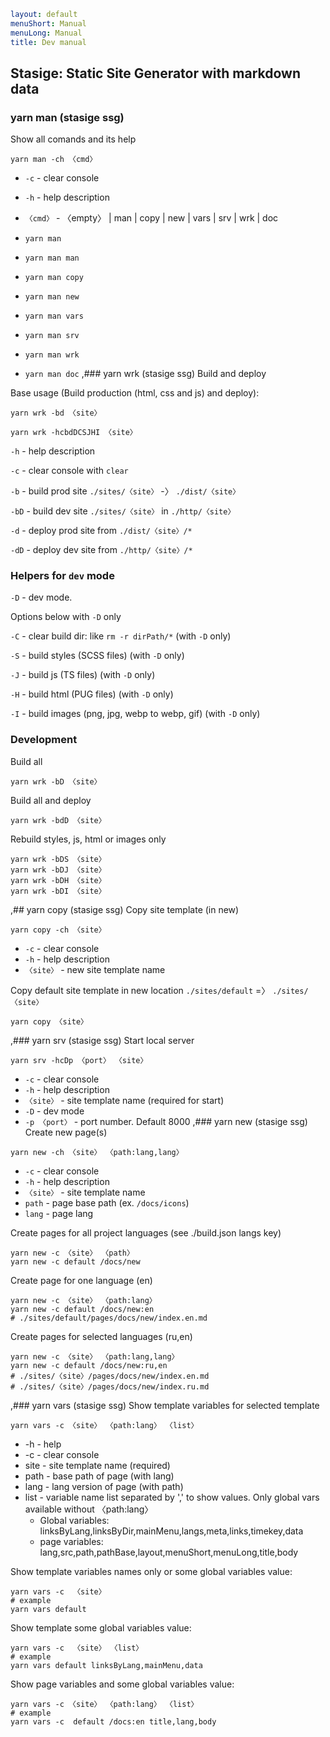 ```yaml
layout: default
menuShort: Manual
menuLong: Manual
title: Dev manual
```
<!--config-->
## Stasige: Static Site Generator with markdown data

### yarn man (stasige ssg)
Show all comands and its help
```shell
yarn man -ch 〈cmd〉
```

* `-c` - clear console
* `-h` - help description
*  `〈cmd〉` - 〈empty〉 | man | copy | new | vars | srv | wrk | doc 

* `yarn man`
* `yarn man man`
* `yarn man copy`
* `yarn man new`
* `yarn man vars`
* `yarn man srv`
* `yarn man wrk`
* `yarn man doc`
,### yarn wrk (stasige ssg)
Build and deploy

Base usage (Build production (html, css and js) and deploy):
```shell
yarn wrk -bd 〈site〉
```

```shell
yarn wrk -hcbdDCSJHI 〈site〉
```

`-h` - help description

`-c`  - clear console with `clear`


`-b`  - build prod site `./sites/〈site〉` -〉 `./dist/〈site〉`

`-bD`  - build dev site `./sites/〈site〉` in `./http/〈site〉`

`-d`  - deploy prod site from `./dist/〈site〉/*`

`-dD`  - deploy dev site from `./http/〈site〉/*`

### Helpers for `dev` mode

`-D`  - dev mode.

Options below with `-D` only

`-C`  - clear build dir: like `rm -r dirPath/*`  (with `-D` only)

`-S`  - build styles (SCSS files) (with `-D` only)

`-J`  - build js (TS files) (with `-D` only)

`-H`  - build html (PUG files) (with `-D` only)

`-I`  - build images (png, jpg, webp to webp, gif) (with `-D` only)

### Development

Build all
```shell
yarn wrk -bD 〈site〉
```
Build all and deploy
```shell
yarn wrk -bdD 〈site〉
```
Rebuild styles, js, html or images only 
```shell
yarn wrk -bDS 〈site〉 
yarn wrk -bDJ 〈site〉 
yarn wrk -bDH 〈site〉 
yarn wrk -bDI 〈site〉 
```
,## yarn copy (stasige ssg)
Copy site template (in new)
```shell
yarn copy -ch 〈site〉
```

* `-c` - clear console
* `-h` - help description
* `〈site〉` - new site template name

Copy default site template in new location `./sites/default` =〉  `./sites/〈site〉`
```shell
yarn copy 〈site〉
```
,### yarn srv (stasige ssg)
Start local server
```shell
yarn srv -hcDp 〈port〉 〈site〉
```
* `-c` - clear console
* `-h` - help description
* `〈site〉` - site template name (required for start)
* `-D` - dev mode
* `-p 〈port〉` - port number. Default 8000
,### yarn new (stasige ssg)
Create new page(s)
```shell
yarn new -ch 〈site〉 〈path:lang,lang〉
```

* `-c` - clear console
* `-h` - help description
* `〈site〉` - site template name
* `path` - page base path (ex. `/docs/icons`)
* `lang` - page lang 

Create pages for all project languages (see ./build.json langs key)
```shell
yarn new -c 〈site〉 〈path〉
yarn new -c default /docs/new
```

Create page for one language (en)
```shell
yarn new -c 〈site〉 〈path:lang〉
yarn new -c default /docs/new:en
# ./sites/default/pages/docs/new/index.en.md
```

Create pages for selected languages (ru,en)
```shell
yarn new -c 〈site〉 〈path:lang,lang〉
yarn new -c default /docs/new:ru,en
# ./sites/〈site〉/pages/docs/new/index.en.md 
# ./sites/〈site〉/pages/docs/new/index.ru.md
```
,### yarn vars (stasige ssg)
Show template variables for selected template

```shell
yarn vars -c 〈site〉 〈path:lang〉 〈list〉
```
* -h - help
* -c - clear console
* site - site template name (required)
* path - base path of page (with lang)
* lang - lang version of page (with path)
* list - variable name list separated by ',' to show values. Only global vars available without 〈path:lang〉
  + Global variables: linksByLang,linksByDir,mainMenu,langs,meta,links,timekey,data
  + page variables: lang,src,path,pathBase,layout,menuShort,menuLong,title,body

Show template variables names only or some global variables value:
```shell
yarn vars -c  〈site〉
# example
yarn vars default  
```

Show template some global variables value:
```shell
yarn vars -c  〈site〉 〈list〉
# example
yarn vars default linksByLang,mainMenu,data
```

Show page variables and some global variables value:
```shell
yarn vars -c 〈site〉 〈path:lang〉 〈list〉
# example
yarn vars -c  default /docs:en title,lang,body
```
